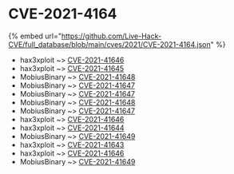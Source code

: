 # CVE-2021-4164
{% embed url="https://github.com/Live-Hack-CVE/full_database/blob/main/cves/2021/CVE-2021-4164.json" %}

* hax3xploit ~> [CVE-2021-41646](https://www.alice-snow.ru/2021/database/cve-2021-4164/cve-2021-41646-hax3xploit)
* hax3xploit ~> [CVE-2021-41645](https://www.alice-snow.ru/2021/database/cve-2021-4164/cve-2021-41645-hax3xploit)
* MobiusBinary ~> [CVE-2021-41648](https://www.alice-snow.ru/2021/database/cve-2021-4164/cve-2021-41648-mobiusbinary)
* MobiusBinary ~> [CVE-2021-41647](https://www.alice-snow.ru/2021/database/cve-2021-4164/cve-2021-41647-mobiusbinary)
* MobiusBinary ~> [CVE-2021-41647](https://www.alice-snow.ru/2021/database/cve-2021-4164/cve-2021-41647-mobiusbinary)
* MobiusBinary ~> [CVE-2021-41648](https://www.alice-snow.ru/2021/database/cve-2021-4164/cve-2021-41648-mobiusbinary)
* MobiusBinary ~> [CVE-2021-41647](https://www.alice-snow.ru/2021/database/cve-2021-4164/cve-2021-41647-mobiusbinary)
* hax3xploit ~> [CVE-2021-41646](https://www.alice-snow.ru/2021/database/cve-2021-4164/cve-2021-41646-hax3xploit)
* hax3xploit ~> [CVE-2021-41644](https://www.alice-snow.ru/2021/database/cve-2021-4164/cve-2021-41644-hax3xploit)
* MobiusBinary ~> [CVE-2021-41649](https://www.alice-snow.ru/2021/database/cve-2021-4164/cve-2021-41649-mobiusbinary)
* hax3xploit ~> [CVE-2021-41643](https://www.alice-snow.ru/2021/database/cve-2021-4164/cve-2021-41643-hax3xploit)
* hax3xploit ~> [CVE-2021-41646](https://www.alice-snow.ru/2021/database/cve-2021-4164/cve-2021-41646-hax3xploit)
* MobiusBinary ~> [CVE-2021-41649](https://www.alice-snow.ru/2021/database/cve-2021-4164/cve-2021-41649-mobiusbinary)